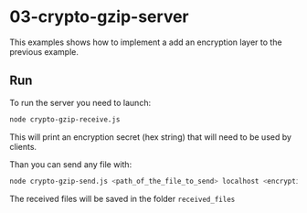# 03-crypto-gzip-server

This examples shows how to implement a add an encryption layer to the previous example.

## Run

To run the server you need to launch:

```bash
node crypto-gzip-receive.js
```

This will print an encryption secret (hex string) that will need to be used by clients.

Than you can send any file with:

```bash
node crypto-gzip-send.js <path_of_the_file_to_send> localhost <encryption_secret>
```

The received files will be saved in the folder `received_files`